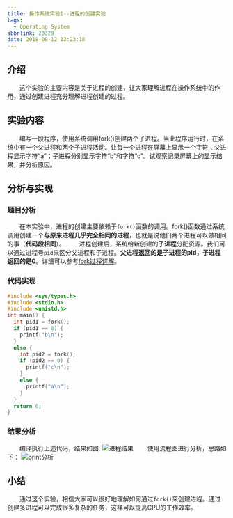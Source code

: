 ```yaml
---
title: 操作系统实验1--进程的创建实验
tags:
  - Operating System
abbrlink: 20329
date: 2018-08-12 12:23:18
---
```

## 介绍
&emsp;&emsp;这个实验的主要内容是关于进程的创建，让大家理解进程在操作系统中的作用，通过创建进程充分理解进程创建的过程。
<!-- more -->

## 实验内容
&emsp;&emsp;编写一段程序，使用系统调用fork()创建两个子进程。当此程序运行时，在系统中有一个父进程和两个子进程活动。让每一个进程在屏幕上显示一个字符；父进程显示字符“a”；子进程分别显示字符“b”和字符“c”。试观察记录屏幕上的显示结果，并分析原因。


## 分析与实现
### 题目分析
&emsp;&emsp;在本实验中，进程的创建主要依赖于`fork()`函数的调用。fork()函数通过系统调用创建一个**与原来进程几乎完全相同的进程**，也就是说他们两个进程可以做相同的事（**代码段相同**）。
&emsp;&emsp;进程创建后，系统给新创建的**子进程**分配资源。我们可以通过进程号`pid`来区分父进程和子进程。**父进程返回的是子进程的pid，子进程返回的是0**。详细可以参考[fork过程详解](https://leungyukshing.github.io/archives/fork%E8%BF%87%E7%A8%8B%E8%AF%A6%E8%A7%A3.html)。

### 代码实现
```C
#include <sys/types.h>
#include <stdio.h>
#include <unistd.h>
int main() {
  int pid1 = fork();
  if (pid1 == 0) {
    printf("b\n");
  }
  else {
    int pid2 = fork();
    if (pid2 == 0) {
      printf("c\n");
    }
    else {
      printf("a\n");
    }
  }
  return 0;
}
```

### 结果分析
&emsp;&emsp;编译执行上述代码，结果如图:
![进程结果](/images/进程结果.png)
&emsp;&emsp;使用流程图进行分析，思路如下：
![print分析](/images/print分析.png)

## 小结
&emsp;&emsp;通过这个实验，相信大家可以很好地理解如何通过`fork()`来创建进程。通过创建多进程可以完成很多复杂的任务，这样可以提高CPU的工作效率。
